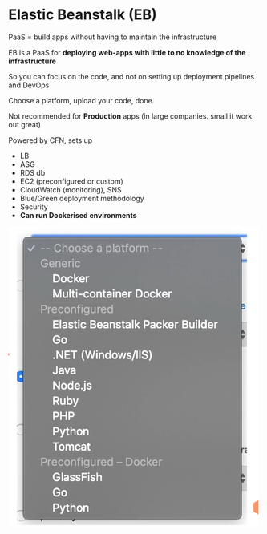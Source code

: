 # Elastic Beanstalk (EB)

PaaS = build apps without having to maintain the infrastructure

EB is a PaaS for **deploying web-apps with little to no knowledge of the infrastructure**

So you can focus on the code, and not on setting up deployment pipelines and DevOps

Choose a platform, upload your code, done.

Not recommended for **Production** apps (in large companies. small it work out great)

Powered by CFN, sets up

- LB
- ASG
- RDS db
- EC2 (preconfigured or custom)
- CloudWatch (monitoring), SNS
- Blue/Green deployment methodology
- Security
- **Can run Dockerised environments**

![Untitled](Elastic%20Beanstalk%20(EB)%20c2e7334b12e744999f42fcfed75cd98f/Untitled.png)
